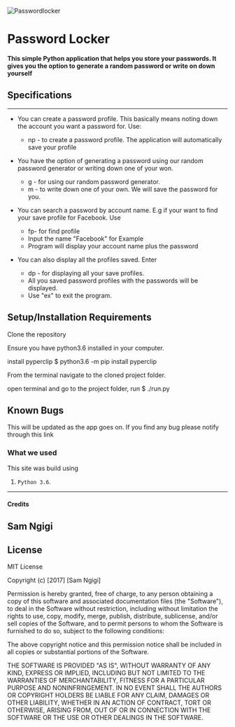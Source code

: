 ![Passwordlocker]()


Password Locker
=======================


**This simple Python application that helps you store your passwords. It gives you the option to generate a random password or write on down yourself**


## Specifications
-----------------
- You can create a password profile. This basically means noting down the account you want a password for. Use:
  * np - to create a password profile. The application will automatically save your profile


- You have the option of generating a password using our random password generator or writing down one of your won.
  * g - for using our random password generator.
  * m - to write down one of your own. We will save the password for you.


- You can search a password by account name. E.g if your want to find your save profile for Facebook. Use
  * fp- for find profile
  * Input the name "Facebook" for Example
  * Program will display your account name plus the password

- You can also display all the profiles saved. Enter
  * dp - for displaying all your save profiles.
  * All you saved password profiles with the passwords will be displayed.

  - Use "ex" to exit the program.

## Setup/Installation Requirements
Clone the repository

Ensure you have python3.6 installed in your computer.

install pyperclip $ python3.6 -m pip install pyperclip

From the terminal navigate to the cloned project folder.

open terminal and go to the project folder, run $ ./run.py

## Known Bugs
This will be updated as the app goes on. If you find any bug please notify through this link



### What we used
This site was build using  
1. `Python 3.6`.



------------

#### Credits

Sam Ngigi
------------

License
-------

MIT License

Copyright (c) [2017] [Sam Ngigi]

Permission is hereby granted, free of charge, to any person obtaining a copy
of this software and associated documentation files (the "Software"), to deal
in the Software without restriction, including without limitation the rights
to use, copy, modify, merge, publish, distribute, sublicense, and/or sell
copies of the Software, and to permit persons to whom the Software is
furnished to do so, subject to the following conditions:

The above copyright notice and this permission notice shall be included in all
copies or substantial portions of the Software.

THE SOFTWARE IS PROVIDED "AS IS", WITHOUT WARRANTY OF ANY KIND, EXPRESS OR
IMPLIED, INCLUDING BUT NOT LIMITED TO THE WARRANTIES OF MERCHANTABILITY,
FITNESS FOR A PARTICULAR PURPOSE AND NONINFRINGEMENT. IN NO EVENT SHALL THE
AUTHORS OR COPYRIGHT HOLDERS BE LIABLE FOR ANY CLAIM, DAMAGES OR OTHER
LIABILITY, WHETHER IN AN ACTION OF CONTRACT, TORT OR OTHERWISE, ARISING FROM,
OUT OF OR IN CONNECTION WITH THE SOFTWARE OR THE USE OR OTHER DEALINGS IN THE
SOFTWARE.
